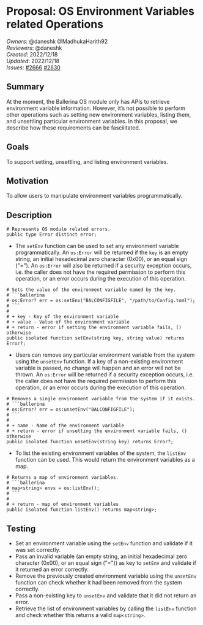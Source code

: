# Proposal: OS Environment Variables related Operations

_Owners_: @daneshk @MadhukaHarith92  
_Reviewers_: @daneshk  
_Created_: 2022/12/18   
_Updated_: 2022/12/18  
_Issues_: [#2666](https://github.com/ballerina-platform/ballerina-standard-library/issues/2666)  [#2630](https://github.com/ballerina-platform/ballerina-standard-library/issues/2630)

## Summary
At the moment, the Ballerina OS module only has APIs to retrieve environment variable information. However, it’s not possible to perform other operations such as setting new environment variables, listing them, and unsettling particular environment variables. In this proposal, we describe how these requirements can be fascilitated.

## Goals
To support setting, unsettling, and listing environment variables.

## Motivation
To allow users to manipulate environment variables programmatically.

## Description

```ballerina
# Represents OS module related errors.
public type Error distinct error;
```

- The `setEnv` function can be used to set any environment variable programmatically. An `os:Error` will be returned if the `key` is an empty string, an initial hexadecimal zero character (0x00), or an equal sign ("="). An `os:Error` will also be returned  if a security exception occurs, i.e. the caller does not have the required permission to perform this operation, or an error occurs during the execution of this operation. 

```ballerina
# Sets the value of the environment variable named by the key. 
# ```ballerina
# os:Error? err = os:setEnv("BALCONFIGFILE", "/path/to/Config.toml");
# ```
#
# + key - Key of the environment variable
# + value - Value of the environment variable
# + return - error if setting the environment variable fails, () otherwise
public isolated function setEnv(string key, string value) returns Error?;
```

- Users can remove any particular environment variable from the system using the `unsetEnv` function. If a key of a non-existing environment variable is passed, no change will happen and an error will not be thrown. An `os:Error` will be returned if a security exception occurs, i.e. the caller does not have the required permission to perform this operation, or an error occurs during the execution of this operation.

```ballerina
# Removes a single environment variable from the system if it exists.
# ```ballerina
# os:Error? err = os:unsetEnv("BALCONFIGFILE");
# ```
#
# + name - Name of the environment variable
# + return - error if unsetting the environment variable fails, () otherwise
public isolated function unsetEnv(string key) returns Error?;
```

- To list the existing environment variables of the system, the `listEnv` function can be used. This would return the environment variables as a map.

```ballerina
# Returns a map of environment variables.
# ```ballerina
# map<string> envs = os:listEnv();
# ```
#
# + return - map of environment variables
public isolated function listEnv() returns map<string>;
```

## Testing
- Set an environment variable using the `setEnv` function and validate if it was set correctly.
- Pass an invalid variable (an empty string, an initial hexadecimal zero character (0x00), or an equal sign ("=")) as key to `setEnv` and validate if it returned an error correctly.
- Remove the previously created environment variable using the `unsetEnv` function can check whether it had been removed from the system correctly.
- Pass a non-existing key to `unsetEnv` and validate that it did not return an error.
- Retrieve the list of environment variables by calling the `listEnv` function and check whether this returns a valid `map<string>`. 

